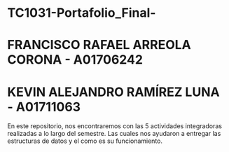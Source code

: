 # TC1031-Portafolio_Final-
# FRANCISCO RAFAEL ARREOLA CORONA - A01706242
# KEVIN ALEJANDRO RAMÍREZ LUNA - A01711063
En este repositorio, nos encontraremos con las 5 actividades integradoras realizadas a lo largo del semestre. Las cuales nos ayudaron a entregar las estructuras de datos y el como es su funcionamiento. 
